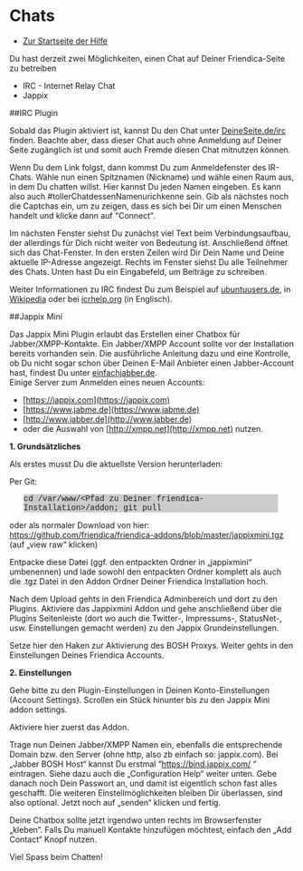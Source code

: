 Chats
=====

* [Zur Startseite der Hilfe](help)

Du hast derzeit zwei Möglichkeiten, einen Chat auf Deiner Friendica-Seite zu betreiben 

* IRC - Internet Relay Chat
* Jappix

##IRC Plugin

Sobald das Plugin aktiviert ist, kannst Du den Chat unter [DeineSeite.de/irc](../irc) finden. Beachte aber, dass dieser Chat auch ohne Anmeldung auf Deiner Seite zugänglich ist und somit auch Fremde diesen Chat mitnutzen können. 

Wenn Du dem Link folgst, dann kommst Du zum Anmeldefenster des IR-Chats. Wähle nun einen Spitznamen (Nickname) und wähle einen Raum aus, in dem Du chatten willst. Hier kannst Du jeden Namen eingeben. Es kann also auch #tollerChatdessenNamenurichkenne sein. Gib als nächstes noch die Captchas ein, um zu zeigen, dass es sich bei Dir um einen Menschen handelt und klicke dann auf "Connect".

Im nächsten Fenster siehst Du zunächst viel Text beim Verbindungsaufbau, der allerdings für Dich nicht weiter von Bedeutung ist. Anschließend öffnet sich das Chat-Fenster. In den ersten Zeilen wird Dir Dein Name und Deine aktuelle IP-Adresse angezeigt. Rechts im Fenster siehst Du alle Teilnehmer des Chats. Unten hast Du ein Eingabefeld, um Beiträge zu schreiben.

Weiter Informationen zu IRC findest Du zum Beispiel auf <a href="http://wiki.ubuntuusers.de/IRC" target="_blank">ubuntuusers.de</a>, in <a href="https://de.wikipedia.org/wiki/Internet_Relay_Chat" target="_blank">Wikipedia</a> oder bei <a href="http://www.irchelp.org/" target="_blank">icrhelp.org</a> (in Englisch).

##Jappix Mini

Das Jappix Mini Plugin erlaubt das Erstellen einer Chatbox für Jabber/XMPP-Kontakte. Ein Jabber/XMPP Account sollte vor der Installation bereits vorhanden sein.
Die ausführliche Anleitung dazu und eine Kontrolle, ob Du nicht sogar schon über Deinen E-Mail Anbieter einen Jabber-Account hast, findest Du unter <a href="http://einfachjabber.de" target="_blank">einfachjabber.de</a>.<br>
Einige Server zum Anmelden eines neuen Accounts:

* [https://jappix.com](https://jappix.com)
* [https://www.jabme.de](https://www.jabme.de)
* [http://www.jabber.de](http://www.jabber.de)
* oder die Auswahl von [http://xmpp.net](http://xmpp.net) nutzen.

**1. Grundsätzliches**

Als erstes musst Du die aktuellste Version herunterladen: 

Per Git:
<p style="font-family: courier; background-color: #CCCCCC; margin-left:25px; width: 450px;">
cd /var/www/&lt;Pfad zu Deiner friendica-Installation&gt;/addon; git pull
</p>

oder als normaler Download von hier: https://github.com/friendica/friendica-addons/blob/master/jappixmini.tgz (auf „view raw“ klicken)

Entpacke diese Datei (ggf. den entpackten Ordner in „jappixmini“ umbenennen) und lade sowohl den entpackten Ordner komplett als auch die .tgz Datei in den Addon Ordner Deiner Friendica Installation hoch.

Nach dem Upload gehts in den Friendica Adminbereich und dort zu den Plugins. Aktiviere das Jappixmini Addon und gehe anschließend über die Plugins Seitenleiste (dort wo auch die Twitter-, Impressums-, StatusNet-, usw. Einstellungen gemacht werden) zu den Jappix Grundeinstellungen.

Setze hier den Haken zur Aktivierung des BOSH Proxys.
Weiter gehts in den Einstellungen Deines Friendica Accounts.

**2. Einstellungen**

Gehe bitte zu den Plugin-Einstellungen in Deinen Konto-Einstellungen (Account Settings). Scrollen ein Stück hinunter bis zu den Jappix Mini addon settings.

Aktiviere hier zuerst das Addon.

Trage nun Deinen Jabber/XMPP Namen ein, ebenfalls die entsprechende Domain bzw. den Server (ohne http, also zb einfach so: jappix.com). Bei „Jabber BOSH Host“ kannst Du erstmal “https://bind.jappix.com/ “ eintragen. Siehe dazu auch die „Configuration Help“ weiter unten. Gebe danach noch Dein Passwort an, und damit ist eigentlich schon fast alles geschafft. Die weiteren Einstellmöglichkeiten bleiben Dir überlassen, sind also optional. Jetzt noch auf „senden“ klicken und fertig.

Deine Chatbox sollte jetzt irgendwo unten rechts im Browserfenster „kleben“. Falls Du manuell Kontakte hinzufügen möchtest, einfach den „Add Contact“ Knopf nutzen. 

Viel Spass beim Chatten! 
